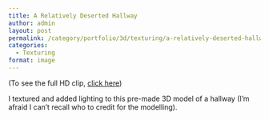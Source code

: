 ```yaml
---
title: A Relatively Deserted Hallway
author: admin
layout: post
permalink: /category/portfolio/3d/texturing/a-relatively-deserted-hallway/
categories:
  - Texturing
format: image
---
```

(To see the full HD clip, <a href="http://vimeo.com/38715464" target="_blank">click here</a>)

I textured and added lighting to this pre-made 3D model of a hallway (I&#8217;m afraid I can&#8217;t recall who to credit for the modelling).